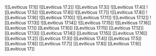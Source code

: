 ![[Leviticus 17.1]]
![[Leviticus 17.2]]
![[Leviticus 17.3]]
![[Leviticus 17.4]]
![[Leviticus 17.5]]
![[Leviticus 17.6]]
![[Leviticus 17.7]]
![[Leviticus 17.8]]
![[Leviticus 17.9]]
![[Leviticus 17.10]]
![[Leviticus 17.11]]
![[Leviticus 17.12]]
![[Leviticus 17.13]]
![[Leviticus 17.14]]
![[Leviticus 17.15]]
![[Leviticus 17.16]]
[[Leviticus 17.1]]
[[Leviticus 17.10]]
[[Leviticus 17.11]]
[[Leviticus 17.12]]
[[Leviticus 17.13]]
[[Leviticus 17.14]]
[[Leviticus 17.15]]
[[Leviticus 17.16]]
[[Leviticus 17.2]]
[[Leviticus 17.3]]
[[Leviticus 17.4]]
[[Leviticus 17.5]]
[[Leviticus 17.6]]
[[Leviticus 17.7]]
[[Leviticus 17.8]]
[[Leviticus 17.9]]
[[Leviticus 17]]
